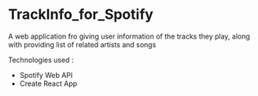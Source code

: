 # TrackInfo_for_Spotify
A web application fro giving user information of the tracks they play, along with providing list of related artists and songs

Technologies used :
- Spotify Web API
- Create React App
